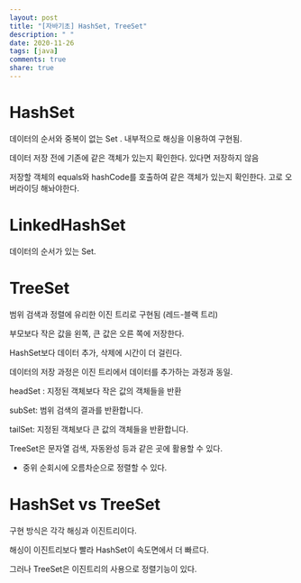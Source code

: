 ```yaml
---
layout: post
title: "[자바기초] HashSet, TreeSet"
description: " "
date: 2020-11-26
tags: [java]
comments: true
share: true
---
```


# HashSet  

데이터의 순서와 중복이 없는 Set . 내부적으로 해싱을 이용하여 구현됨.

데이터 저장 전에 기존에 같은 객체가 있는지 확인한다.  있다면 저장하지 않음  

저장할 객체의 equals와 hashCode를 호출하여 같은 객체가 있는지 확인한다.  고로 오버라이딩 해놔야한다. 


# LinkedHashSet  

데이터의 순서가 있는 Set. 

  
# TreeSet  
  
범위 검색과 정렬에 유리한 이진 트리로 구현됨 (레드-블랙 트리)

부모보다 작은 값을 왼쪽, 큰 값은 오른 쪽에 저장한다.  

HashSet보다 데이터 추가, 삭제에 시간이 더 걸린다.  

데이터의 저장 과정은 이진 트리에서 데이터를 추가하는 과정과 동일.  

headSet : 지정된 객체보다 작은 값의 객체들을 반환  
  
subSet: 범위 검색의 결과를 반환합니다.  
  
tailSet: 지정된 객체보다 큰 값의 객체들을 반환합니다.  

TreeSet은 문자열 검색, 자동완성 등과 같은 곳에 활용할 수 있다.  

+ 중위 순회시에 오름차순으로 정렬할 수 있다.

# HashSet vs TreeSet  

구현 방식은 각각  해싱과 이진트리이다.  

해싱이 이진트리보다 빨라 HashSet이 속도면에서 더 빠르다. 

그러나 TreeSet은 이진트리의 사용으로 정렬기능이 있다. 
 